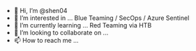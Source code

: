 - 👋 Hi, I’m @shen04
- 👀 I’m interested in ... Blue Teaming / SecOps / Azure Sentinel
- 🌱 I’m currently learning ... Red Teaming via HTB
- 💞️ I’m looking to collaborate on ...
- 📫 How to reach me ...

<!---
shen04/shen04 is a ✨ special ✨ repository because its `README.md` (this file) appears on your GitHub profile.
You can click the Preview link to take a look at your changes.
--->
